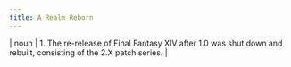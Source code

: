 ```yaml
---
title: A Realm Reborn
---
```

| noun | 1.  	The re-release of Final Fantasy XIV after 1.0 was shut down and rebuilt, consisting of the 2.X patch series.	|